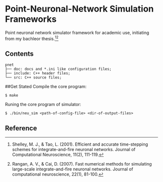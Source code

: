 # Point-Neuronal-Network Simulation Frameworks
Point neuronal network simulator framework for academic use, initiating from my bachleor thesis.[^1][^2]


## Contents
```shell
pnet
├── doc: docs and *.ini like configuration files;
├── include: C++ header files;
└── src: C++ source files;
```
##Get Stated
Compile the core program:

```shell
$ make
```

Runing the core program of simulator:

```shell
$ ./bin/neu_sim <path-of-config-file> <dir-of-output-files>
```

## Reference

[^1]: Shelley, M. J., & Tao, L. (2001). Efficient and accurate time-stepping schemes for integrate-and-fire neuronal networks. Journal of Computational Neuroscience, 11(2), 111-119.

[^2]: Rangan, A. V., & Cai, D. (2007). Fast numerical methods for simulating large-scale integrate-and-fire neuronal networks. Journal of computational neuroscience, 22(1), 81-100.